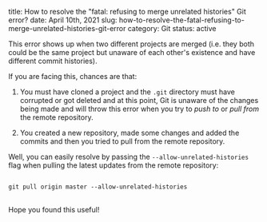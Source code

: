 title: How to resolve the "fatal: refusing to merge unrelated histories" Git error?
date: April 10th, 2021
slug: how-to-resolve-the-fatal-refusing-to-merge-unrelated-histories-git-error
category: Git
status: active

This error shows up when two different projects are merged (i.e. they both could be the same project but unaware of each other's existence and have different commit histories).

If you are facing this, chances are that:

1. You must have cloned a project and the `.git` directory must have corrupted or got deleted and at this point, Git is unaware of the changes being made and will throw this error when you try to *push to* or *pull from* the remote repository.

2. You created a new repository, made some changes and added the commits and then you tried to pull from the remote repository.

Well, you can easily resolve by passing the `--allow-unrelated-histories` flag when pulling the latest updates from the remote repository:

<pre>
<code class="bash">
git pull origin master --allow-unrelated-histories
</code>
</pre>

Hope you found this useful!